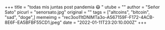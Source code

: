+++
title = "todas mis juntas post pandemia 😷 "
utube = ""
author = "Señor Sato"
picurl = "senorsato.jpg"
original = ""
tags = ["altcoins", "bitcoin", "sad", "doge",]
memeimg = "rec3oo11tDNlMTa3o-A567159F-F172-4ACB-8E6F-EA5BFBF55CD1.jpeg"
date = "2022-01-11T23:20:10.000Z"
+++